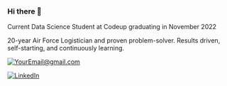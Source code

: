 
### Hi there 👋

Current Data Science Student at Codeup graduating in November 2022

20-year Air Force Logistician and proven problem-solver. Results driven, self-starting, and continuously learning.

<a href="mailto:dan.churchill.satx@gmail.com">![YourEmail@gmail.com](https://img.shields.io/badge/Gmail-D14836?style=for-the-badge&logo=gmail&logoColor=white)</a>

<a href="<LinkedInURL>">![LinkedIn](https://img.shields.io/badge/LinkedIn-0077B5?style=for-the-badge&logo=linkedin&logoColor=white)</a>

<!--
**DanChurchill/DanChurchill** is a ✨ _special_ ✨ repository because its `README.md` (this file) appears on your GitHub profile.

Here are some ideas to get you started:

- 🔭 I’m currently working on ...
- 🌱 I’m currently learning ...
- 👯 I’m looking to collaborate on ...
- 🤔 I’m looking for help with ...
- 💬 Ask me about ...
- 📫 How to reach me: ...
- 😄 Pronouns: ...
- ⚡ Fun fact: ...
-->
